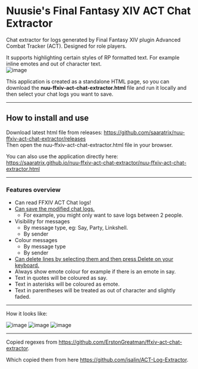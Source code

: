 # Nuusie's Final Fantasy XIV ACT Chat Extractor
Chat extractor for logs generated by Final Fantasy XIV plugin Advanced Combat Tracker (ACT). 
Designed for role players.

It supports highlighting certain styles of RP formatted text. 
For example inline emotes and out of character text. \
![image](https://user-images.githubusercontent.com/16946048/135769339-64f9a416-8adf-45de-90ba-712557f3306a.png)

This application is created as a standalone HTML page, so you can download the **nuu-ffxiv-act-chat-extractor.html** file and run it locally and then select your chat logs you want to save.

----
## How to install and use
Download latest html file from releases: https://github.com/saaratrix/nuu-ffxiv-act-chat-extractor/releases \
Then open the nuu-ffxiv-act-chat-extractor.html file in your browser.

You can also use the application directly here: https://saaratrix.github.io/nuu-ffxiv-act-chat-extractor/nuu-ffxiv-act-chat-extractor.html 

---
### Features overview
* Can read FFXIV ACT Chat logs!
* [Can save the modified chat logs.](../../wiki/Save-Chat) 
  * For example, you might only want to save logs between 2 people.
* Visibility for messages
  * By message type, eg: Say, Party, Linkshell.
  * By sender
* Colour messages
  * By message type
  * By sender
* [Can delete lines by selecting them and then press Delete on your keyboard.](../../wiki/Delete-Lines)
* Always show emote colour for example if there is an emote in say.
* Text in quotes will be coloured as say.
* Text in asterisks will be coloured as emote.
* Text in parentheses will be treated as out of character and slightly faded.

----
How it looks like:

![image](https://user-images.githubusercontent.com/16946048/138957510-7879b850-9cc5-45d1-9ed9-4dcd2ea44a75.png)
![image](https://user-images.githubusercontent.com/16946048/175381879-adbbc074-f20f-44a2-9394-b5880606192a.png)
![image](https://user-images.githubusercontent.com/16946048/175381921-bbe7b1b1-5e59-4510-b9df-457927b9cf2f.png)


----
Copied regexes from https://github.com/ErstonGreatman/ffxiv-act-chat-extractor. 

Which copied them from here https://github.com/isalin/ACT-Log-Extractor.


